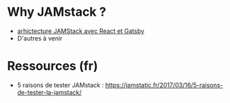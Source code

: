 # Why JAMstack ?

- [arhictecture JAMStack avec React et Gatsby](https://github.com/yann-yinn/why-jamstack/blob/master/JAMStack-with-react-and-gastby.md)
- D'autres à venir 

# Ressources (fr)

- 5 raisons de tester JAMstack : https://jamstatic.fr/2017/03/16/5-raisons-de-tester-la-jamstack/
